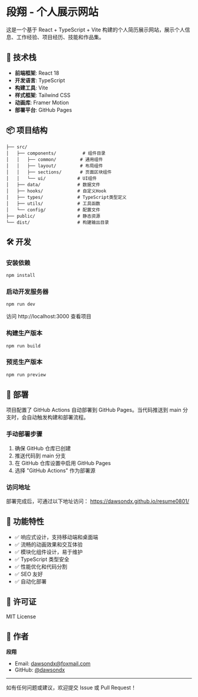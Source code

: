 # 段翔 - 个人展示网站

这是一个基于 React + TypeScript + Vite 构建的个人简历展示网站，展示个人信息、工作经验、项目经历、技能和作品集。

## 🚀 技术栈

- **前端框架**: React 18
- **开发语言**: TypeScript
- **构建工具**: Vite
- **样式框架**: Tailwind CSS
- **动画库**: Framer Motion
- **部署平台**: GitHub Pages

## 📦 项目结构

```
├── src/
│   ├── components/          # 组件目录
│   │   ├── common/         # 通用组件
│   │   ├── layout/         # 布局组件
│   │   ├── sections/       # 页面区块组件
│   │   └── ui/            # UI组件
│   ├── data/              # 数据文件
│   ├── hooks/             # 自定义Hook
│   ├── types/             # TypeScript类型定义
│   ├── utils/             # 工具函数
│   └── config/            # 配置文件
├── public/                # 静态资源
└── dist/                  # 构建输出目录
```

## 🛠️ 开发

### 安装依赖

```bash
npm install
```

### 启动开发服务器

```bash
npm run dev
```

访问 http://localhost:3000 查看项目

### 构建生产版本

```bash
npm run build
```

### 预览生产版本

```bash
npm run preview
```

## 🚀 部署

项目配置了 GitHub Actions 自动部署到 GitHub Pages。当代码推送到 main 分支时，会自动触发构建和部署流程。

### 手动部署步骤

1. 确保 GitHub 仓库已创建
2. 推送代码到 main 分支
3. 在 GitHub 仓库设置中启用 GitHub Pages
4. 选择 "GitHub Actions" 作为部署源

### 访问地址

部署完成后，可通过以下地址访问：
https://dawsondx.github.io/resume0801/

## 📝 功能特性

- ✅ 响应式设计，支持移动端和桌面端
- ✅ 流畅的动画效果和交互体验
- ✅ 模块化组件设计，易于维护
- ✅ TypeScript 类型安全
- ✅ 性能优化和代码分割
- ✅ SEO 友好
- ✅ 自动化部署

## 📄 许可证

MIT License

## 👤 作者

**段翔**
- Email: dawsondx@foxmail.com
- GitHub: [@dawsondx](https://github.com/dawsondx)

---

如有任何问题或建议，欢迎提交 Issue 或 Pull Request！